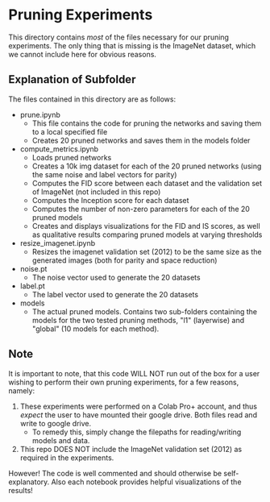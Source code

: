 # Pruning Experiments

This directory contains *most* of the files necessary for our pruning experiments. The only thing that is missing is the ImageNet dataset, 
which we cannot include here for obvious reasons. 

## Explanation of Subfolder

The files contained in this directory are as follows:
- prune.ipynb
  - This file contains the code for pruning the networks and saving them to a local specified file
  - Creates 20 pruned networks and saves them in the models folder
- compute_metrics.ipynb
  - Loads pruned networks
  - Creates a 10k img dataset for each of the 20 pruned networks (using the same noise and label vectors for parity)
  - Computes the FID score between each dataset and the validation set of ImageNet (not included in this repo)
  - Computes the Inception score for each dataset
  - Computes the number of non-zero parameters for each of the 20 pruned models
  - Creates and displays visualizations for the FID and IS scores, as well as qualitative results comparing pruned models at varying thresholds
- resize_imagenet.ipynb
  - Resizes the imagenet validation set (2012) to be the same size as the generated images (both for parity and space reduction)
- noise.pt
  - The noise vector used to generate the 20 datasets
- label.pt
  - The label vector used to generate the 20 datasets
- models
  - The actual pruned models. Contains two sub-folders containing the models for the two tested pruning methods, "l1" (layerwise) and "global" (10 models for each method).

## Note
It is important to note, that this code WILL NOT run out of the box for a user wishing to perform their own pruning experiments, for a few reasons, namely:

1. These experiments were performed on a Colab Pro+ account, and thus *expect* the user to have mounted their google drive. Both files read and write to google drive.
    - To remedy this, simply change the filepaths for reading/writing models and data.
2. This repo DOES NOT include the ImageNet validation set (2012) as required in the experiments.

However! The code is well commented and should otherwise be self-explanatory. Also each notebook provides helpful visualizations of the results!



